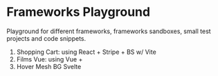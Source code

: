 # Frameworks Playground

Playground for different frameworks, frameworks sandboxes, small test projects and code snippets.

1.  Shopping Cart: using React + Stripe + BS w/ Vite
2.  Films Vue: using Vue +
3.  Hover Mesh BG Svelte
